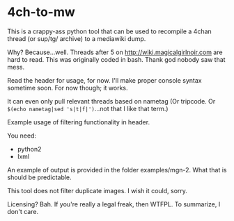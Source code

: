 4ch-to-mw
=====================
This is a crappy-ass python tool that can be used to recompile a 4chan thread (or sup/tg/ archive) to a mediawiki dump.

Why? Because...well. Threads after 5 on http://wiki.magicalgirlnoir.com are hard to read. This was originally coded in bash. Thank god nobody saw that mess.

Read the header for usage, for now. I'll make proper console syntax sometime soon. For now though; it works.

It can even only pull relevant threads based on nametag (Or tripcode. Or `$(echo nametag|sed 's|t|f|')`...not that I like that term.)

Example usage of filtering functionality in header. 

You need:
 * python2
 * lxml

An example of output is provided in the folder examples/mgn-2. What that is should be predictable.

This tool does not filter duplicate images. I wish it could, sorry.

Licensing? Bah. If you're really a legal freak, then WTFPL. To summarize, I don't care.

